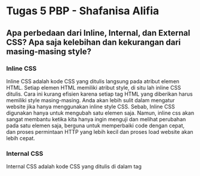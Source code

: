 # Tugas 5 PBP - Shafanisa Alifia

## Apa perbedaan dari Inline, Internal, dan External CSS? Apa saja kelebihan dan kekurangan dari masing-masing style?
### Inline CSS
Inline CSS adalah kode CSS yang ditulis langsung pada atribut elemen HTML. Setiap elemen HTML memiliki atribut style, di situ lah inline CSS ditulis. Cara ini kurang efisien karena setiap tag HTML yang diberikan harus memiliki style masing-masing. Anda akan lebih sulit dalam mengatur website jika hanya menggunakan inline style CSS. Sebab, Inline CSS digunakan hanya untuk mengubah satu elemen saja. Namun, inline css akan sangat membantu ketika kita hanya ingin menguji dan melihat perubahan pada satu elemen saja, berguna untuk memperbaiki code dengan cepat, dan proses permintaan HTTP yang lebih kecil dan proses load website akan lebih cepat.

### Internal CSS
Internal CSS adalah kode CSS yang ditulis di dalam tag <style> dan kode HTML dituliskan di bagian atas (header) file HTML.
Pada internal css kita tidak perlu melakukan upload beberapa file karena HTML dan CSS berada dalam satu file. Namun, internal css memiliki kekurangan yaitu Tidak efisien apabila kita ingin menggunakan CSS yang sama dalam beberapa file.

### Eksternal CSS
Eksternal CSS adalah kode CSS yang ditulis terpisah dengan kode HTML Eksternal CSS ditulis di sebuah file khusus yang berekstensi .css. File eksternal CSS biasanya diletakkan setelah bagian <head> pada halaman. Keunggulan penggunaan eksternal css adalah ukuran file HTML akan menjadi lebih kecil dan struktur dari kode HTML jadi lebih rapi, loading website menjadi lebih cepat, dan file CSS dapat digunakan di beberapa halaman website sekaligus. Namun, bisa terjadi halaman akan menjadi berantakan, ketika file CSS gagal dipanggil oleh file HTML. Hal ini terjadi disebabkan karena koneksi internet yang lambat.


## Jelaskan tag HTML5 yang kamu ketahui.
- <!DOCTYPE> : 	Mendefinisikan jenis document
- <a> : Mendefinisikan hyperlink
- <input> : Menerima input dari user
- <body> : 	Mendefinisikan element body
- <span> : 	Mendefinisikan bagian dalam sebuah document
- <i> : Mendefinisikan text italic
- <html> : Mendefinisikan document html
- <h1> - <h6> : Mendefinisikan header
- <div> : Mendefinisikan bagian dalam suatu document
- <button> : Mendefinisikan document button/tombol
- <form> : Mendefinisikan formulir
- DLL


## Jelaskan tipe-tipe CSS selector yang kamu ketahui.
- * : Selektor universal (selektor yang digunakan untuk menyeleksi semua elemen pada jangkauan (scope) tertentu)
- :hover : Style css pada elemen akan berubah ketika pointer berada di atas elemen HTML
- :focus : Style akan diterapkan jika elemen HTML diperhatikan oleh web browser.
- :nth-child(n) : Untuk memberikan styling khusus kepada salah satu elemen pada HTML dengan selector yang sama
- DLL


## Jelaskan bagaimana cara kamu mengimplementasikan checklist di atas.
Saya melakukan kostumisasi pada halaman login, register, dan create-task, lalu menambahkan path untuk bootstrap pada base.html agar halaman menjadi responsive serta menghubungkan antara file CSS dengan file HTML kita dengan menggunakan {% load static %} pada setiap halaman HTML. dan melakukan kostumisasi halaman todolist dengan menambahkan cards untuk setiap task.


